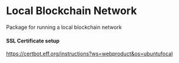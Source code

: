 # Local Blockchain Network
Package for running a local blockchain network

#### SSL Certificate setup
https://certbot.eff.org/instructions?ws=webproduct&os=ubuntufocal

